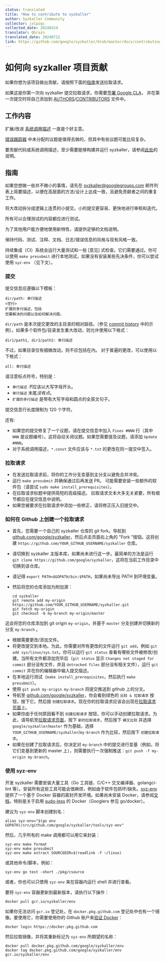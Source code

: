 ```yaml
---
status: translated
title: "How to contribute to syzkaller"
author: Syzkaller Community
collector: jxlpzqc
collected_date: 20240314
translator: QGrain
translated_date: 20240712
link: https://github.com/google/syzkaller/blob/master/docs/contributing.md
---
```


# 如何向 syzkaller 项目贡献

如果你想为该项目做出贡献，请按照下面的[指南](contributing.md#guidelines)发送拉取请求。

如果这是你第一次向 syzkaller 提交拉取请求，你需要[签署 Google CLA](https://cla.developers.google.com/)，
并在第一次提交时将自己添加到 [AUTHORS](/AUTHORS)/[CONTRIBUTORS](/CONTRIBUTORS) 文件中。

## 工作内容

扩展/改进 [系统调用描述](syscall_descriptions.md) 一直是个好主意。

[错误跟踪器](https://github.com/google/syzkaller/issues) 中未分配的议题是值得去做的，但其中有些议题可能比较复杂。

要贡献代码或系统调用描述，至少需要能够构建并运行 syzkaller，请参阅[此处](/docs/setup.md)的说明。

## 指南

如果您想做一些并不微小的事情，请先在 [syzkaller@googlegroups.com](https://groups.google.com/forum/#!forum/syzkaller) 邮件列表上简要描述，以便在高层面的方法/设计上达成一致，且避免贡献者之间的重复工作。

将大改动拆分成逻辑上连贯的小提交。小的提交更容易、更快地进行审核和迭代。

所有可以合理测试的内容都应进行测试。

为了其他用户能方便地使用新特性，请提供足够的文档说明。

保持代码、测试、注释、文档、日志/错误信息的风格与现有风格一致。

持续集成（CI）系统会运行大量测试和一些 [意见] 式检查。它们需要通过。你可以使用 `make presubmit` 进行本地测试，如果没有安装某些先决条件，你可以尝试使用 `syz-env` （见下文）。

### 提交

提交信息应遵循以下模板：

```
dir/path: 单行描述
<空行>
扩展的多行描述，包括
您要解决的问题以及如何解决问题。
```

`dir/path` 是本次提交更改的主目录的相对路径。（参见 [commit history](https://github.com/google/syzkaller/commits/master) 中的示例）。如果多个软件包/目录发生重大改动，则允许使用以下格式：
```
dir1/path1, dir2/path2: 单行描述
```
不过，如果目录仅有细微改动，则不应包括在内。
对于普遍的更改，可以使用以下格式：
```
all: 单行描述
```

请注意标点符号，特别是：

- `单行描述` *不*应该以大写字母开头。
- `单行描述` 末尾*没有点*。
- `扩展的多行描述` 是带有大写字母和圆点的全英文句子。

提交信息行长度限制为 120 个字符。

还有:

- 如果您的提交修复了一个议题，请在提交信息中加入 `Fixes #NNN` 行（其中 `NNN` 是议题编号）。这将自动关闭议题。如果您需要提及议题，请添加 `Update #NNN`。
- 对于系统调用描述，`*.const` 文件应该与 `*.txt` 的更改在同一提交中签入。

### 拉取请求


- 在发送拉取请求前，将你的工作分支变基到主分支以避免合并冲突。
- 运行 `make presubmit` 并确保通过后再发送 PR。
  可能需要安装一些额外的软件包（请尝试 `sudo make install_prerequisites`）。
- 在拉取请求标题中提供简短的高级描述。
  拉取请求文本大多无关紧要，所有细节都应在提交信息中说明。
- 如果您被要求在拉取请求中添加一些修正，请将修正压入旧提交中。

### 如何在 Github 上创建一个拉取请求

- 首先，您需要一个自己的 syzkaller 仓库的 git fork。导航到 [github.com/google/syzkaller](https://github.com/google/syzkaller)，然后点击页面右上角的 "Fork "按钮。这将创建 `https://github.com/YOUR_GITHUB_USERNAME/syzkaller` 仓库。

- 请切换到 syzkaller 主版本库，如果尚未进行这一步。最简单的方法是运行 `git clone https://github.com/google/syzkaller`，这将在当前工作目录中切换到该仓库。
- 请记得 `export PATH=$GOPATH/bin:$PATH`，如果尚未导出 PATH 到环境变量。
- 然后将您的仓库添加为附加源：

    ```shell
    cd syzkaller
    git remote add my-origin https://github.com/YOUR_GITHUB_USERNAME/syzkaller.git
    git fetch my-origin
    git checkout -b my-branch my-origin/master
    ```

这会将您的仓库添加到 git origin `my-origin`，并基于 `master` 分支创建并切换新的分支 `my-branch` 。

- 根据需要更改/添加文件。
- 将更改提交到本地。为此，你需要对所有更改的文件运行 `git add`，例如 `git add sys/linux/sys.txt`。你可以运行 `git status` 查看有哪些文件被修改/创建。当所有文件都添加完毕后（`git status` 显示 `Changes not staged for commit` 部分没有文件，并且 `Untracked files` 部分没有相关文件），运行 `git commit` 并在你的编辑器中输入提交描述。
- 在本地运行测试（`make install_prerequisites`，然后执行 `make presubmit`）。
- 使用 `git push my-origin my-branch` 将提交推送到 github 上的分叉。
- 导航至 [github.com/google/syzkaller](https://github.com/google/syzkaller)，你会看到绿色的 `比较 & 拉取请求` 按钮，按下它。然后按 `创建拉取请求`。现在你的拉取请求应该会出现在[拉取请求页面](https://github.com/google/syzkaller/pulls)上。
- 如果你由于任何原因看不到 `创建拉取请求` 按钮，你可以手动创建拉取请求。为此，请导航至[拉取请求页面](https://github.com/google/syzkaller/pulls)，按下 `新的拉取请求`，然后按下 `横叉比较` 并选择 `google/syzkaller`/`master` 作为基础，选择 `YOUR_GITHUB_USERNAME/syzkaller`/`my-branch` 作为比较，然后按下 `创建拉取请求`。
- 如果在创建了拉取请求后，你决定对 `my-branch` 中的提交进行变基（例如，将它们变基到更新的 master 上），则需要执行一次强制推送：`git push -f my-origin my-branch`。

### 使用 syz-env

开发 syzkaller 需要安装大量工具（Go 工具链、C/C++ 交叉编译器、golangci-lint 等）。安装所有这些工具可能会很麻烦，例如由于软件包损坏/缺失。[syz-env](/tools/syz-env) 提供了一个基于 Docker 容器的密封开发环境。如果尚未安装 Docker，请参阅[文档](https://docs.docker.com/engine/install)，特别是关于启用 [sudo-less](https://docs.docker.com/engine/install/linux-postinstall) 的 Docker（Googlers 参见 go/docker）。

建议为 `syz-env` 脚本创建别名：
```
alias syz-env="$(go env GOPATH)/src/github.com/google/syzkaller/tools/syz-env"
```
然后，几乎所有的 make 调用都可以用它来封装：
```
syz-env make format
syz-env make presubmit
syz-env make extract SOURCEDIR=$(readlink -f ~/linux)
```
或其他命令/脚本，例如：
```
syz-env go test -short ./pkg/csource
```
或者，你也可以只使用 `syz-env` 来在容器内运行 shell 并进行查看。

要将 `syz-env` 容器更新到最新版本，请执行以下操作：

``` bash
docker pull gcr.io/syzkaller/env
```

如果你无法访问 `gcr.io` 登记处，在 `docker.pkg.github.com` 登记处中也有一个镜像。要使用它，你需要使用你的 Github 账户来[验证 Docker](https://docs.github.com/en/packages/using-github-packages-with-your-projects-ecosystem/configuring-docker-for-use-with-github-packages)：

```
docker login https://docker.pkg.github.com
```
然后拉取镜像，并将其重新标记为 `syz-env` 所期望的名称：
```
docker pull docker.pkg.github.com/google/syzkaller/env
docker tag docker.pkg.github.com/google/syzkaller/env gcr.io/syzkaller/env
```
